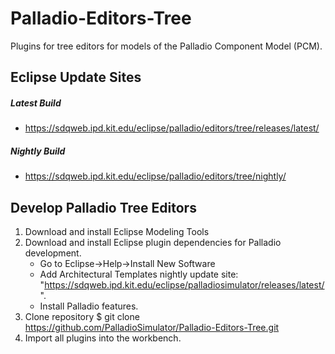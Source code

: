 Palladio-Editors-Tree
=====================
Plugins for tree editors for models of the Palladio Component Model (PCM).


Eclipse Update Sites
-----------------------------------------

##### Latest Build
- https://sdqweb.ipd.kit.edu/eclipse/palladio/editors/tree/releases/latest/

##### Nightly Build
- https://sdqweb.ipd.kit.edu/eclipse/palladio/editors/tree/nightly/

Develop Palladio Tree Editors
-----------------------------------------

1. Download and install Eclipse Modeling Tools
2. Download and install Eclipse plugin dependencies for Palladio development.
	- Go to Eclipse->Help->Install New Software
	- Add Architectural Templates nightly update site: "https://sdqweb.ipd.kit.edu/eclipse/palladiosimulator/releases/latest/".
	- Install Palladio features.
3. Clone repository
	$ git clone https://github.com/PalladioSimulator/Palladio-Editors-Tree.git
5. Import all plugins into the workbench.
